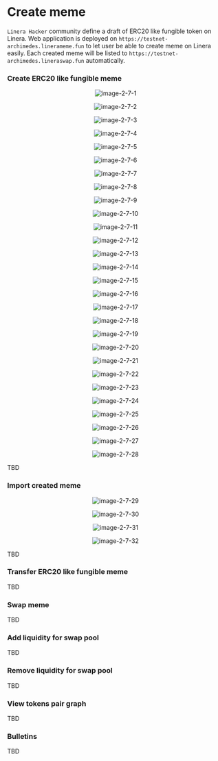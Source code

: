 # Create meme

`Linera Hacker` community define a draft of ERC20 like fungible token on Linera. Web application is deployed on `https://testnet-archimedes.linerameme.fun` to let user be able to create meme on Linera easily. Each created meme will be listed to `https://testnet-archimedes.lineraswap.fun` automatically.

### Create ERC20 like fungible meme
<center>

![image-2-7-1](../../assets/2-7-1.png)

![image-2-7-2](../../assets/2-7-2.png)

![image-2-7-3](../../assets/2-7-3.png)

![image-2-7-4](../../assets/2-7-4.png)

![image-2-7-5](../../assets/2-7-5.png)

![image-2-7-6](../../assets/2-7-6.png)

![image-2-7-7](../../assets/2-7-7.png)

![image-2-7-8](../../assets/2-7-8.png)

![image-2-7-9](../../assets/2-7-9.png)

![image-2-7-10](../../assets/2-7-10.png)

![image-2-7-11](../../assets/2-7-11.png)

![image-2-7-12](../../assets/2-7-12.png)

![image-2-7-13](../../assets/2-7-13.png)

![image-2-7-14](../../assets/2-7-14.png)

![image-2-7-15](../../assets/2-7-15.png)

![image-2-7-16](../../assets/2-7-16.png)

![image-2-7-17](../../assets/2-7-17.png)

![image-2-7-18](../../assets/2-7-18.png)

![image-2-7-19](../../assets/2-7-19.png)

![image-2-7-20](../../assets/2-7-20.png)

![image-2-7-21](../../assets/2-7-21.png)

![image-2-7-22](../../assets/2-7-22.png)

![image-2-7-23](../../assets/2-7-23.png)

![image-2-7-24](../../assets/2-7-24.png)

![image-2-7-25](../../assets/2-7-25.png)

![image-2-7-26](../../assets/2-7-26.png)

![image-2-7-27](../../assets/2-7-27.png)

![image-2-7-28](../../assets/2-7-28.png)

</center>

TBD

### Import created meme
<center>

![image-2-7-29](../../assets/2-7-29.png)

![image-2-7-30](../../assets/2-7-30.png)

![image-2-7-31](../../assets/2-7-31.png)

![image-2-7-32](../../assets/2-7-32.png)

</center>
TBD

### Transfer ERC20 like fungible meme

TBD

### Swap meme

TBD

### Add liquidity for swap pool

TBD

### Remove liquidity for swap pool

TBD

### View tokens pair graph

TBD

### Bulletins

TBD
